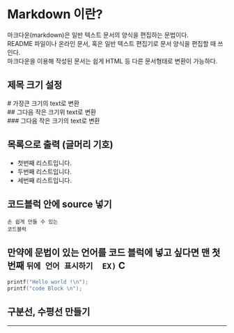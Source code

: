 # Markdown 이란?
마크다운(markdown)은 일반 텍스트 문서의 양식을 편집하는 문법이다.<br>
README 파일이나 온라인 문서, 혹은 일반 텍스트 편집기로 문서 양식을 편집할 때 쓰인다.<br> 
마크다운을 이용해 작성된 문서는 쉽게 HTML 등 다른 문서형태로 변환이 가능하다.<br>

## 제목 크기 설정
\# 가장큰 크기의 text로 변환<br>
\## 그다음 작은 크기위 text로 변환<br>
\### 그다음 작은 크기의 text로 변환<br>

## 목록으로 출력 (글머리 기호)
- 첫번째 리스트입니다.
- 두번째 리스트입니다.
- 세번째 리스트입니다.

## 코드블럭 안에 source 넣기

```
손 쉽게 만들 수 있는
코드블럭
```

## 만약에 문법이 있는 언어를 코드 블럭에 넣고 싶다면 맨 첫번째 ``` 뒤에 언어 표시하기  EX) ``` C
``` C
printf("Hello world !\n");
printf("code Block \n");
```

## 구분선, 수평선 만들기
------------